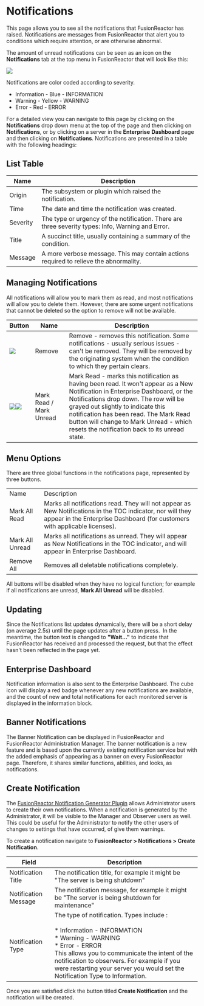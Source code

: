 # Notifications

This page allows you to see all the notifications that FusionReactor has
raised. Notifications are messages from FusionReactor that alert you to conditions
which require attention, or are otherwise abnormal.

The amount of unread notifications can be seen as an icon on the
**Notifications** tab at the top menu in FusionReactor that will look
like this:

![](/attachments/245548637/245548655.png)

Notifications are color coded according to severity.

-   Information - Blue - INFORMATION
-   Warning - Yellow - WARNING
-   Error - Red - ERROR

For a detailed view you can navigate to this page by clicking on the
**Notifications** drop down menu at the top of the page and then
clicking on **Notifications**, or by clicking on a server in the
**Enterprise** **Dashboard** page and then clicking on
**Notifications**. Notifications are presented in a table with the
following headings:

## List Table

|Name|Description|
|--- |--- |
|Origin|The subsystem or plugin which raised the notification.|
|Time|The date and time the notification was created.|
|Severity|The type or urgency of the notification. There are three severity types: Info, Warning and Error.|
|Title|A succinct title, usually containing a summary of the condition.|
|Message|A more verbose message. This may contain actions required to relieve the abnormality.|


## Managing Notifications

All notifications will allow you to mark them as read, and most
notifications will allow you to delete them. However, there are some
urgent notifications that cannot be deleted so the option to remove will
not be available. 

|Button|Name|Description|
|--- |--- |--- |
|![](/attachments/245548637/245548649.png)|Remove|Remove - removes this notification. Some notifications - usually serious issues - can't be removed. They will be removed by the originating system when the condition to which they pertain clears.|
|![](/attachments/245548637/245548643.png)![](/attachments/245548637/245548661.png)|Mark Read / Mark Unread|Mark Read - marks this notification as having been read.  It won't appear as a New Notification in Enterprise Dashboard, or the Notifications drop down. The row will be grayed out slightly to indicate this notification has been read. The Mark Read button will change to Mark Unread - which resets the notification back to its unread state.|

## Menu Options

There are three global functions in the notifications page, represented
by three buttons.

|||
|--- |--- |
|Name|Description|
|Mark All Read|Marks all notifications read.  They will not appear as New Notifications in the TOC indicator, nor will they appear in the Enterprise Dashboard (for customers with applicable licenses).|
|Mark All Unread|Marks all notifications as unread.  They will appear as New Notifications in the TOC indicator, and will appear in Enterprise Dashboard.|
|Remove All|Removes all deletable notifications completely.|


All buttons will be disabled when they have no logical function; for
example if all notifications are unread, **Mark All Unread** will be
disabled.

## Updating

Since the Notifications list updates dynamically, there will be a short
delay (on average 2.5s) until the page updates after a button press.  In
the meantime, the button text is changed to **"Wait..."** to indicate
that FusionReactor has received and processed the request, but that the
effect hasn't been reflected in the page yet.

## Enterprise Dashboard

Notification information is also sent to the Enterprise Dashboard. The
cube icon will display a red badge whenever any new notifications are
available, and the count of new and total notifications for each
monitored server is displayed in the information block.

## Banner Notifications

The Banner Notification can be displayed in FusionReactor and
FusionReactor Administration Manager. The banner notification is a new
feature and is based upon the currently existing notification
service but with the added emphasis of appearing as a banner on every
FusionReactor page. Therefore, it shares similar functions, abilities,
and looks, as notifications. 

## Create Notification

The [FusionReactor Notification Generator
Plugin](../Plugins/FusionReactor-Notification-Generator-Plugin.md)
allows Administrator users to create their own notifications. When a
notification is generated by the Administrator, it will be visible to
the Manager and Observer users as well.  
This could be useful for the Administrator to notify the other users of
changes to settings that have occurred, of give them warnings.

To create a notification navigate to **FusionReactor &gt; Notifications
&gt; Create Notification**.

|Field|Description|
|--- |--- |
|Notification Title|The notification title, for example it might be "The server is being shutdown"|
|Notification Message|The notification message, for example it might be "The server is being shutdown for maintenance"|
|Notification Type|The type of notification. Types include :<br><br> * Information - INFORMATION<br> * Warning - WARNING<br> * Error - ERROR<br>This allows you to communicate the intent of the notification to observers. For example if you were restarting your server you would set the Notification Type to Information.|

Once you are satisfied click the button titled **Create Notification**
and the notification will be created.

